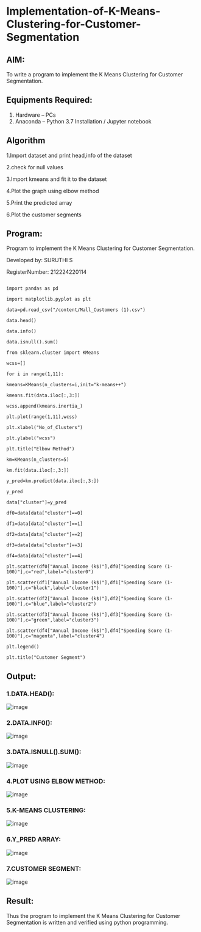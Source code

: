 # Implementation-of-K-Means-Clustering-for-Customer-Segmentation

## AIM:
To write a program to implement the K Means Clustering for Customer Segmentation.

## Equipments Required:
1. Hardware – PCs
2. Anaconda – Python 3.7 Installation / Jupyter notebook

## Algorithm
1.Import dataset and print head,info of the dataset

2.check for null values

3.Import kmeans and fit it to the dataset

4.Plot the graph using elbow method

5.Print the predicted array

6.Plot the customer segments

## Program:

Program to implement the K Means Clustering for Customer Segmentation.

Developed by: SURUTHI S

RegisterNumber: 212224220114
```

import pandas as pd

import matplotlib.pyplot as plt

data=pd.read_csv("/content/Mall_Customers (1).csv")

data.head()

data.info()

data.isnull().sum()

from sklearn.cluster import KMeans

wcss=[]

for i in range(1,11):

kmeans=KMeans(n_clusters=i,init="k-means++")

kmeans.fit(data.iloc[:,3:])

wcss.append(kmeans.inertia_)

plt.plot(range(1,11),wcss)

plt.xlabel("No_of_Clusters")

plt.ylabel("wcss")

plt.title("Elbow Method")

km=KMeans(n_clusters=5)

km.fit(data.iloc[:,3:])

y_pred=km.predict(data.iloc[:,3:])

y_pred

data["cluster"]=y_pred

df0=data[data["cluster"]==0]

df1=data[data["cluster"]==1]

df2=data[data["cluster"]==2]

df3=data[data["cluster"]==3]

df4=data[data["cluster"]==4]

plt.scatter(df0["Annual Income (k$)"],df0["Spending Score (1-100)"],c="red",label="cluster0")

plt.scatter(df1["Annual Income (k$)"],df1["Spending Score (1-100)"],c="black",label="cluster1")

plt.scatter(df2["Annual Income (k$)"],df2["Spending Score (1-100)"],c="blue",label="cluster2")

plt.scatter(df3["Annual Income (k$)"],df3["Spending Score (1-100)"],c="green",label="cluster3")

plt.scatter(df4["Annual Income (k$)"],df4["Spending Score (1-100)"],c="magenta",label="cluster4")

plt.legend()

plt.title("Customer Segment")
```
## Output:
### 1.DATA.HEAD():
![image](https://github.com/user-attachments/assets/1a2317c2-8065-43ae-911a-ab2ec8572ee6)
### 2.DATA.INF0():
![image](https://github.com/user-attachments/assets/0632af69-4376-4916-97fc-672e4aa7fd97)
### 3.DATA.ISNULL().SUM():
![image](https://github.com/user-attachments/assets/5b1ad30c-6426-410b-9883-25b16c2aad87)
### 4.PLOT USING ELBOW METHOD:
![image](https://github.com/user-attachments/assets/6aac2268-2e22-4dce-b3a0-6698e754299b)
### 5.K-MEANS CLUSTERING:
![image](https://github.com/user-attachments/assets/bdfa153d-721d-46c9-aadd-3b429c8219a1)
### 6.Y_PRED ARRAY:
![image](https://github.com/user-attachments/assets/6e4eb72e-bf64-4915-92c8-08532d2f60f2)
### 7.CUSTOMER SEGMENT:
![image](https://github.com/user-attachments/assets/a4cf8f54-7f8b-4b74-a73f-f0a41099537d)
## Result:

Thus the program to implement the K Means Clustering for Customer Segmentation is written and verified using python programming.

